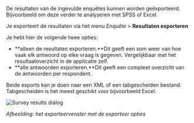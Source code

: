 De resultaten van de ingevulde enquêtes kunnen worden geëxporteerd.
Bijvoorbeeld om deze verder te analyseren met SPSS of Excel.

Je exporteert de resultaten via het menu *Enquête* \> **Resultaten
exporteren**

Je hebt hier de volgende twee opties:

-   **alleen de resultaten exporteren.**Dit geeft een som weer van hoe
    vaak elk antwoord op elke vraag is gegeven. Vergelijkbaar met het
    resultaatoverzicht in de applicatie zelf.
-   **alle antwoorden exporteren.**Dit geeft een compleet overzicht van
    de antwoorden per respondent.

Beide exports kan je doen naar een XML of een tabgescheiden bestand.
Tabgescheiden is het meest geschikt voor bijvoorbeeld Excel.

![Survey results dialog](surveyresultes.png)

*Afbeelding: het exporteervenster met de exporteer opties*
